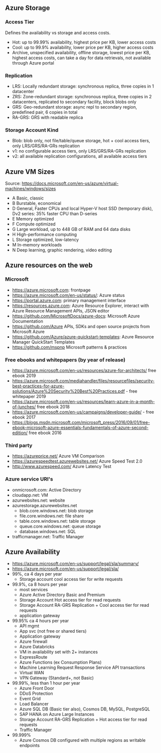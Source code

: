 ## Azure Storage

### Access Tier
Defines the availability vs storage and access costs.
- Hot: up to 99.99% availability, highest price per KB, lower access costs
- Cool: up to 99.9% availability, lower price per KB, higher access costs
- Archive, unspecified availability, offline storage, lowest price per KB, highest access costs, can take a day for data retrievals, not available through Azure portal

### Replication
- LRS: Locally redundant storage: synchronous replica, three copies in 1 datacenter
- ZRS: Zone-redundant storage: synchronous replica, three copies in 2 datacenters, replicated to secondary facility, block blobs only
- GRS: Geo-redundant storage: async repl to secondary region, predefined pair, 6 copies in total
- RA-GRS: GRS with readable replica

### Storage Account Kind
- Blob: blob only, not file/table/queue storage, hot + cool access tiers, only LRS/GRS/RA-GRs replication
- v1: no configurable access tiers, only LRS/GRS/RA-GRs replication
- v2: all available replication configurations, all available access tiers


## Azure VM Sizes
Source: https://docs.microsoft.com/en-us/azure/virtual-machines/windows/sizes
- A Basic, classic
- B Burstable, economical
- D General, Faster CPUs and local Hyper-V host SSD (temporary disk), Dv2 series: 35% faster CPU than D-series
- E Memory optimized
- F Compute optimized
- G Large workload, up to 448 GB of RAM and 64 data disks
- H High-performance computing
- L Storage optimized, low-latency
- M In-memory workloads
- N Deep learning, graphic rendering, video editing


## Azure resources on the web
### Microsoft
- https://azure.microsoft.com: frontpage
- https://azure.microsoft.com/en-us/status/: Azure status
- https://portal.azure.com: primary management interface
- https://resources.azure.com: Azure Resource Explorer, interact with Azure Resource Management APIs, JSON editor
- https://github.com/MicrosoftDocs/azure-docs: Microsoft Azure Documentation
- https://github.com/Azure APIs, SDKs and open source projects from Microsoft Azure
- https://github.com/Azure/azure-quickstart-templates: Azure Resource Manager QuickStart Templates
- https://github.com/mspnp Microsoft patterns & practices

### Free ebooks and whitepapers (by year of release)
- https://azure.microsoft.com/en-us/resources/azure-for-architects/ free ebook 2019
- https://azure.microsoft.com/mediahandler/files/resourcefiles/security-best-practices-for-azure-solutions/Azure%20Security%20Best%20Practices.pdf - free whitepaper 2019
- https://azure.microsoft.com/en-us/resources/learn-azure-in-a-month-of-lunches/ free ebook 2018
- https://azure.microsoft.com/en-us/campaigns/developer-guide/ - free ebook 2017
- https://blogs.msdn.microsoft.com/microsoft_press/2016/09/01/free-ebook-microsoft-azure-essentials-fundamentals-of-azure-second-edition/ free ebook 2016


### Third party
- https://azureprice.net/ Azure VM Comparison
- https://azurespeedtest.azurewebsites.net/ Azure Speed Test 2.0
- http://www.azurespeed.com/ Azure Latency Test

### Azure service URI's
- onmicrosoft.com: Active Directory
- cloudapp.net: VM
- azurwebsites.net: website
- azurestorage.azurewebsites.net
  - blob.core.windows.net: blob storage
  - file.core.windows.net: file share
  - table.core.windows.net: table storage
  - queue.core.windows.net: queue storage
  - database.windows.net: SQL
- trafficmanager.net: Traffic Manager


## Azure Availability
- https://azure.microsoft.com/en-us/support/legal/sla/summary/
- https://azure.microsoft.com/en-us/support/legal/sla/
- 99%, ca 4 days per year
  - Storage account cool access tier for write requests
- 99.9%, ca 8 hours per year
  - most services
  - Azure Active Directory Basic and Premium
  - Storage Account Hot access tier for read requests
  - Storage Account RA-GRS Replication + Cool access tier for read requests
  - application gateway
- 99.95% ca 4 hours per year
  - API mgmt
  - App svc (not free or shared tiers)
  - Application gateway
  - Azure firewall
  - Azure Databricks
  - VM in availability set with 2+ instances
  - ExpressRoute
  - Azure Functions (ex Consumption Plans)
  - Machine Learning Request Response Service API transactions
  - Virtual WAN
  - VPN Gateway (Standard+, not Basic)
- 99.99%, less than 1 hour per year
  - Azure Front Door
  - DDoS Protection
  - Event Grid
  - Load Balancer
  - Azure SQL DB (Basic tier also), Cosmos DB, MySQL, PostgreSQL
  - SAP HANA on Azure Large Instances
  - Storage Account RA-GRS Replication + Hot access tier for read requests
  - Traffic Manager
- 99.999%
  - Azure Cosmos DB configured with multiple regions as writable endpoints
